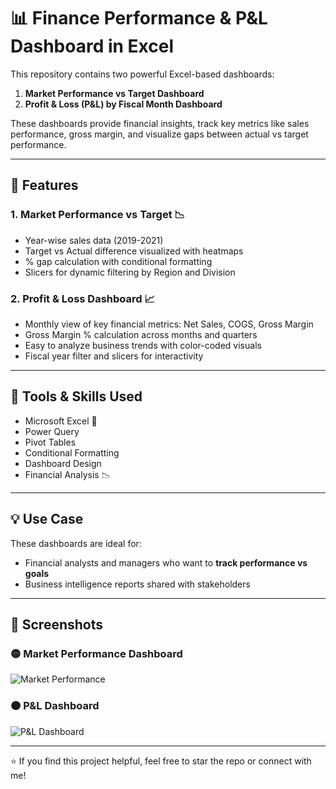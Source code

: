 # 📊 Finance Performance & P&L Dashboard in Excel

This repository contains two powerful Excel-based dashboards:
1. **Market Performance vs Target Dashboard**
2. **Profit & Loss (P&L) by Fiscal Month Dashboard**

These dashboards provide financial insights, track key metrics like sales performance, gross margin, and visualize gaps between actual vs target performance.

---

## 📌 Features

### 1. Market Performance vs Target 📉
- Year-wise sales data (2019-2021)
- Target vs Actual difference visualized with heatmaps
- % gap calculation with conditional formatting
- Slicers for dynamic filtering by Region and Division

### 2. Profit & Loss Dashboard 📈
- Monthly view of key financial metrics: Net Sales, COGS, Gross Margin
- Gross Margin % calculation across months and quarters
- Easy to analyze business trends with color-coded visuals
- Fiscal year filter and slicers for interactivity

---

## 🧰 Tools & Skills Used

- Microsoft Excel 🧮
- Power Query
- Pivot Tables
- Conditional Formatting
- Dashboard Design
- Financial Analysis 📉

---

## 💡 Use Case

These dashboards are ideal for:
- Financial analysts and managers who want to **track performance vs goals**
- Business intelligence reports shared with stakeholders

---

## 📸 Screenshots

### 🟡 Market Performance Dashboard
![Market Performance](1(1).png)

### 🟠 P&L Dashboard
![P&L Dashboard](2(2).png)

---
⭐ If you find this project helpful, feel free to star the repo or connect with me!


